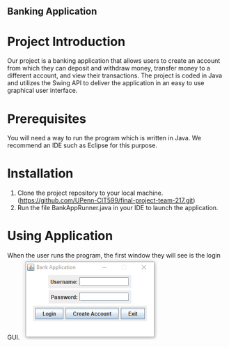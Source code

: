 ## Banking Application

# Project Introduction

Our project is a banking application that allows users to create an account from which they can deposit and withdraw money, transfer money to a different account, and view their transactions.
The project is coded in Java and utilizes the Swing API to deliver the application in an easy to use graphical user interface.

# Prerequisites

You will need a way to run the program which is written in Java. We recommend an IDE such as Eclipse for this purpose.

# Installation

1. Clone the project repository to your local machine. (https://github.com/UPenn-CIT599/final-project-team-217.git)
2. Run the file BankAppRunner.java in your IDE to launch the application.

# Using Application

When the user runs the program, the first window they will see is the login GUI.
![](Images/LoginScreen.PNG)
